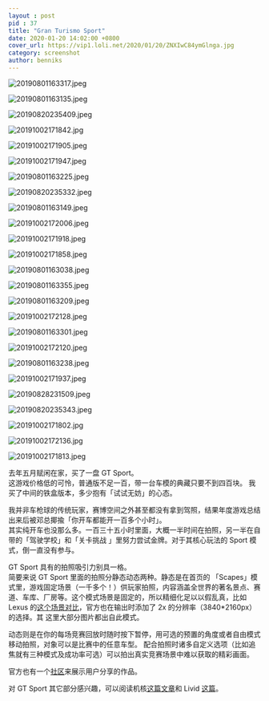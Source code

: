 ```yaml
---
layout : post
pid : 37
title: "Gran Turismo Sport"
date: 2020-01-20 14:02:00 +0800
cover_url: https://vip1.loli.net/2020/01/20/ZNXIwC84ymGlnga.jpg
category: screenshot
author: benniks
---
```



![20190801163317.jpeg](https://vip1.loli.net/2020/01/20/5L8Tnc4Qtg1rzSP.jpg) 

![20190801163135.jpeg](https://vip1.loli.net/2020/01/20/GSKUYHZD4xCeamW.jpg) 

![20190820235409.jpeg](https://vip1.loli.net/2020/01/20/qheHAnMET7azRZl.jpg) 

![20191002171842.jpg](https://vip1.loli.net/2020/01/20/mWAoipOIXHCRtL8.jpg) 

![20191002171905.jpeg](https://vip1.loli.net/2020/01/20/bg8hT12reMPjLfo.jpg) 

![20191002171947.jpeg](https://vip1.loli.net/2020/01/20/delhO6ZRVjFnSkb.jpg) 

![20190801163225.jpeg](https://vip1.loli.net/2020/01/20/mpAlzYGj6v2CDSZ.jpg) 

![20190820235332.jpeg](https://vip1.loli.net/2020/01/20/JSIEdByDLOqQoYc.jpg) 

![20190801163149.jpeg](https://vip1.loli.net/2020/01/20/ThfWwCaiOZYrLbN.jpg) 

![20191002172006.jpeg](https://vip1.loli.net/2020/01/20/VY8ughJqTb9OkMz.jpg) 

![20191002171918.jpeg](https://vip1.loli.net/2020/01/20/SqZvY1sytnbPc7u.jpg) 

![20191002171858.jpeg](https://vip1.loli.net/2020/01/20/y4UQLOeMDRAbzNH.jpg) 

![20190801163038.jpeg](https://vip1.loli.net/2020/01/20/6NCxdSalKmfGHkb.jpg) 

![20190801163355.jpeg](https://vip1.loli.net/2020/01/20/vOGp4LUzKjsgx6Y.jpg) 

![20190801163209.jpeg](https://vip1.loli.net/2020/01/20/UVFXrOIvJWRZQi7.jpg) 

![20191002172128.jpeg](https://vip1.loli.net/2020/01/20/V1SnlePNxcKzibU.jpg) 

![20190801163301.jpeg](https://vip1.loli.net/2020/01/20/ZqglCTrwGkce5Pj.jpg) 

![20191002172120.jpeg](https://vip1.loli.net/2020/01/20/bBtlOLenh57FCQg.jpg) 

![20190801163238.jpeg](https://vip1.loli.net/2020/01/20/gG2zIo1eHm3FtRL.jpg) 

![20191002171937.jpeg](https://vip1.loli.net/2020/01/20/n9MYJwzcHdp7lWo.jpg) 

![20190828231509.jpeg](https://vip1.loli.net/2020/01/20/dQDVKG5HropMXSP.jpg) 

![20190820235343.jpeg](https://vip1.loli.net/2020/01/20/kybDKvXQBALCaz8.jpg) 

![20191002171802.jpg](https://vip1.loli.net/2020/01/20/YjoGfNA25JK4ukC.jpg) 

![20191002172136.jpg](https://vip1.loli.net/2020/01/20/R42KXGecatpVqdw.jpg) 

![20191002171813.jpeg](https://vip1.loli.net/2020/01/20/q2kWtjKfL5peaJ7.jpg) 

去年五月赋闲在家，买了一盘 GT Sport。  
这游戏价格低的可怜，普通版不足一百，带一台车模的典藏只要不到四百块。
我买了中间的铁盒版本，多少抱有「试试无妨」的心态。  

我并非车枪球的传统玩家，赛博空间之外甚至都没有拿到驾照，结果年度游戏总结出来后被邓总揶揄「你开车都能开一百多个小时」。  
其实纯开车也没那么多。一百三十五小时里面，大概一半时间在拍照，另一半在自带的「驾驶学校」和「关卡挑战 」里努力尝试金牌。对于其核心玩法的 Sport 模式，倒一直没有参与。  

GT Sport 具有的拍照吸引力别具一格。  
简要来说 GT Sport 里面的拍照分静态动态两种。静态是在首页的 「Scapes」模式里，游戏固定场景（一千多个！）供玩家拍照，内容涵盖全世界的著名景点、赛道、车库、厂房等。这个模式场景是固定的，所以精细化足以以假乱真，比如 Lexus 的[这个场景对比](https://twitter.com/LexusUK/status/1208684884052660224)，官方也在输出时添加了 2x 的分辨率（3840*2160px）的选择。其 
这里大部分图片都出自此模式。

动态则是在你的每场竞赛回放时随时按下暂停，用可选的预置的角度或者自由模式移动拍照，对象可以是比赛中的任意车型。
配合拍照时诸多自定义选项（比如追焦就有三种模式及成功率可选）可以拍出真实竞赛场景中难以获取的精彩画面。  

官方也有一个[社区](https://www.gran-turismo.com/gb/gtsport/user/discover/like/scapesPhoto)来展示用户分享的作品。

对 GT Sport 其它部分感兴趣，可以阅读机核[这篇文章](https://www.gcores.com/articles/111376)和 Livid  [这篇](https://livid.v2ex.com/essays/2018/06/18/gt-sport.html)。